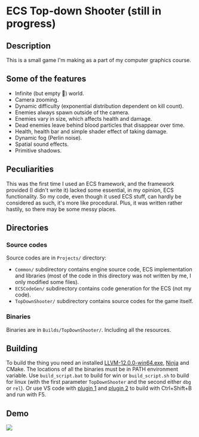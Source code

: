 # ECS Top-down Shooter (still in progress)
## Description
This is a small game I'm making as a part of my computer graphics course.
## Some of the features
* Infinite (but empty 🙂) world.
* Camera zooming.
* Dynamic difficulty (exponential distribution dependent on kill count).
* Enemies always spawn outside of the camera.
* Enemies vary in size, which affects health and damage.
* Dead enemies leave behind blood particles that disappear over time.
* Health, health bar and simple shader effect of taking damage.
* Dynamic fog (Perlin noise).
* Spatial sound effects.
* Primitive shadows.
## Peculiarities
This was the first time I used an ECS framework, and the framework provided (I didn't write it) lacked some essential, in my opinion, ECS functionality. So my code, even though it used ECS stuff, can hardly be considered as such, it's more like procedural. Plus, it was written rather hastily, so there may be some messy places.
## Directories
### Source codes
Source codes are in `Projects/` directory:
* `Common/` subdirectory contains engine source code, ECS implementation and libraries (most of the code in this directory was not written by me, I only modified some files).
* `ECSCodeGen/` subdirectory contains code generation for the ECS (not my code).
* `TopDownShooter/` subdirectory contains source codes for the game itself.
### Binaries
Binaries are in `Builds/TopDownShooter/`. Including all the resources.
## Building
To build the thing you need an installed [LLVM-12.0.0-win64.exe](https://github.com/llvm/llvm-project/releases/tag/llvmorg-12.0.0), [Ninja](https://github.com/ninja-build/ninja) and CMake. The locations of all the binaries must be in PATH environment variable. Use `build_script.bat` to build for win or `build_script.sh` to build for linux (with the first parameter `TopDownShooter` and the second either `dbg` or `rel`). Or use VS code with [plugin 1](https://marketplace.visualstudio.com/items?itemName=ms-vscode.cpptools) and [plugin 2](https://marketplace.visualstudio.com/items?itemName=AlexandrShcherbakov.launchoption
) to build with Ctrl+Shift+B and run with F5.
## Demo
<img src="demo.gif?raw=true">
